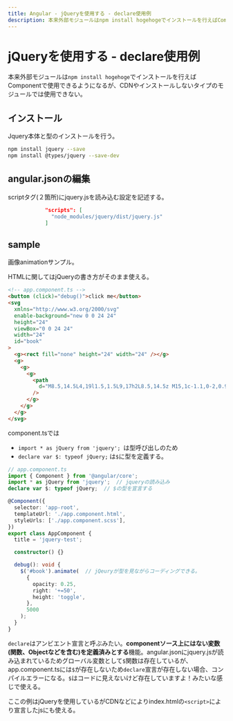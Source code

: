 ```yaml
---
title: Angular - jQueryを使用する - declare使用例
description: 本来外部モジュールはnpm install hogehogeでインストールを行えばComponentで使用できるようになるが、CDNやインストールしないタイプのモジュールでは使用できない。
---
```


# jQueryを使用する - declare使用例

本来外部モジュールは`npm install hogehoge`でインストールを行えばComponentで使用できるようになるが、CDNやインストールしないタイプのモジュールでは使用できない。

## インストール

Jquery本体と型のインストールを行う。

```bash
npm install jquery --save
npm install @types/jquery --save-dev
```

## angular.jsonの編集

scriptタグ(２箇所)にjquery.jsを読み込む設定を記述する。

```json
            "scripts": [
              "node_modules/jquery/dist/jquery.js"
            ]
```

## sample

画像animationサンプル。

HTMLに関してはjQueryの書き方がそのまま使える。

```html
<!-- app.component.ts -->
<button (click)="debug()">click me</button>
<svg
  xmlns="http://www.w3.org/2000/svg"
  enable-background="new 0 0 24 24"
  height="24"
  viewBox="0 0 24 24"
  width="24"
  id="book"
>
  <g><rect fill="none" height="24" width="24" /></g>
  <g>
    <g>
      <g>
        <path
          d="M8.5,14.5L4,19l1.5,1.5L9,17h2L8.5,14.5z M15,1c-1.1,0-2,0.9-2,2s0.9,2,2,2s2-0.9,2-2S16.1,1,15,1z M21,21.01L18,24 l-2.99-3.01V19.5l-7.1-7.09C7.6,12.46,7.3,12.48,7,12.48v-2.16c1.66,0.03,3.61-0.87,4.67-2.04l1.4-1.55 C13.42,6.34,14.06,6,14.72,6h0.03C15.99,6.01,17,7.02,17,8.26v5.75c0,0.84-0.35,1.61-0.92,2.16l-3.58-3.58v-2.27 c-0.63,0.52-1.43,1.02-2.29,1.39L16.5,18H18L21,21.01z"
        />
      </g>
    </g>
  </g>
</svg>
```

component.tsでは

* `import * as jQuery from 'jquery'; `は型呼び出しのため
* `declare var $: typeof jQuery;` は`$`に型を定義する。

```ts
// app.component.ts
import { Component } from '@angular/core';
import * as jQuery from 'jquery';  // jqueryの読み込み
declare var $: typeof jQuery;  // $の型を宣言する

@Component({
  selector: 'app-root',
  templateUrl: './app.component.html',
  styleUrls: ['./app.component.scss'],
})
export class AppComponent {
  title = 'jquery-test';

  constructor() {}

  debug(): void {
    $('#book').animate(  // jQeuryが型を見ながらコーディングできる。
      {
        opacity: 0.25,
        right: '+=50',
        height: 'toggle',
      },
      5000
    );
  }
}
```

`declare`はアンビエント宣言と呼ぶみたい。**componentソース上にはない変数(関数、Objectなどを含む)を定義済みとする**機能。angular.jsonにjquery.jsが読み込まれているためグローバル変数として`$`関数は存在しているが、app.component.tsには`$`が存在しないため`declare`宣言が存在しない場合、コンパイルエラーになる。`$`はコードに見えないけど存在していますよ！みたいな感じで使える。

ここの例はjQueryを使用しているがCDNなどによりindex.htmlの`<script>`により宣言したjsにも使える。
